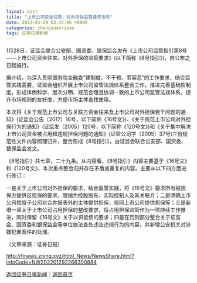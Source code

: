 ```yaml
---
layout: post
title: "上市公司资金往来、对外担保监管要求发布"
date: 2022-01-29 02:34:06 +0800
categories: zhengquanribao
tags: 证券日报新闻
---
```

<p>1月28日，证监会联合公安部、国资委、银保监会发布《上市公司监管指引第8号——上市公司资金往来、对外担保的监管要求》(以下简称《8号指引》)，自公布之日起施行。</p>
 <p>据介绍，为深入贯彻国务院金融委“建制度、不干预、零容忍”的工作要求，结合监管实践需要，证监会组织开展上市公司监管法规体系整合工作，推进完善基础性制度，形成体例科学、层次分明、规范合理且协调一致的上市公司监管法规体系，提升市场规则的友好度，方便市场主体查找使用。</p>
 <p>本次将《关于规范上市公司与关联方资金往来及上市公司对外担保若干问题的通知》(证监会公告〔2017〕16号，以下简称《16号文》)、《关于规范上市公司对外担保行为的通知》(证监发〔2005〕120号，以下简称《120号文》)和《关于集中解决上市公司资金被占用和违规担保问题的通知》(证监公司字〔2005〕37号)三份规范性文件内容梳理归并，整合形成《8号指引》，由证监会联合公安部、国资委、银保监会发文。</p>
 <p>《8号指引》共七章，二十九条。从内容看，《8号指引》内容主要基于《16号文》和《120号文》，本次重点整合归并存在矛盾或重复的内容。主要从以下四方面进行修订：</p>
 <p>一是关于上市公司对外担保的要求，结合监管实践，将《16号文》要求所有被担保方提供反担保的要求，限缩为控股股东、实际控制人及其关联方；二是明确上市公司控股子公司对合并报表外的主体提供担保，视同上市公司提供担保等；三是新增一章关于上市公司占用担保的整改要求，将占用担保监管作为一项持续工作推进，同时保留《16号文》关于以资抵债的要求；四是在罚则部分整合关于证监会、国资委和银保监会等单位依法查处违法违规行为的内容，并新增公安机关对涉嫌犯罪案件的处理。</p><p class="em_media">（文章来源：证券日报）</p>

<http://finews.zning.xyz/html_News/NewsShare.html?infoCode=NW202201292266300884>

[返回证券日报新闻](//finews.withounder.com/category/zhengquanribao.html)｜[返回首页](//finews.withounder.com/)
